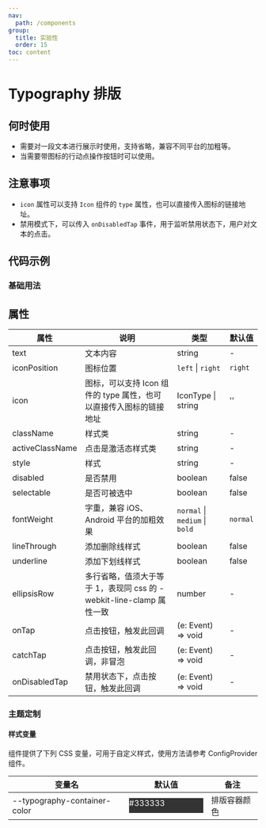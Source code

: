 ```yaml
---
nav:
  path: /components
group:
  title: 实验性
  order: 15
toc: content
---
```


# Typography 排版

## 何时使用

- 需要对一段文本进行展示时使用，支持省略，兼容不同平台的加粗等。
- 当需要带图标的行动点操作按钮时可以使用。

## 注意事项

- `icon` 属性可以支持 `Icon` 组件的 `type` 属性，也可以直接传入图标的链接地址。
- 禁用模式下，可以传入 `onDisabledTap` 事件，用于监听禁用状态下，用户对文本的点击。

## 代码示例

### 基础用法

<code src='../../demo/pages/Typography/index'></code>

## 属性

| 属性            | 说明                                                                | 类型                           | 默认值   |
| --------------- | ------------------------------------------------------------------- | ------------------------------ | -------- |
| text            | 文本内容                                                            | string                         | -        |
| iconPosition    | 图标位置                                                            | `left` \| `right`              | `right`  |
| icon            | 图标，可以支持 Icon 组件的 type 属性，也可以直接传入图标的链接地址  | IconType \| string             | ''       |
| className       | 样式类                                                              | string                         | -        |
| activeClassName | 点击是激活态样式类                                                  | string                         | -        |
| style           | 样式                                                                | string                         | -        |
| disabled        | 是否禁用                                                            | boolean                        | false    |
| selectable      | 是否可被选中                                                        | boolean                        | false    |
| fontWeight      | 字重，兼容 iOS、Android 平台的加粗效果                              | `normal` \| `medium` \| `bold` | `normal` |
| lineThrough     | 添加删除线样式                                                      | boolean                        | false    |
| underline       | 添加下划线样式                                                      | boolean                        | false    |
| ellipsisRow     | 多行省略，值须大于等于 1，表现同 css 的 -webkit-line-clamp 属性一致 | number                         | -        |
| onTap           | 点击按钮，触发此回调                                                | (e: Event) => void             | -        |
| catchTap        | 点击按钮，触发此回调，非冒泡                                        | (e: Event) => void             | -        |
| onDisabledTap   | 禁用状态下，点击按钮，触发此回调                                    | (e: Event) => void             | -        |

### 主题定制

#### 样式变量

组件提供了下列 CSS 变量，可用于自定义样式，使用方法请参考 ConfigProvider 组件。

| 变量名                       | 默认值                                                                                            | 备注         |
| ---------------------------- | ------------------------------------------------------------------------------------------------- | ------------ |
| --typography-container-color | <div style="width: 150px; height: 30px; background-color: #333333; color: #ffffff;">#333333</div> | 排版容器颜色 |

